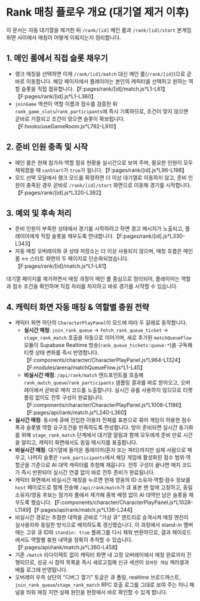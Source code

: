 # Rank 매칭 플로우 개요 (대기열 제거 이후)

이 문서는 자동 대기열을 제거한 뒤 `/rank/[id]` 메인 룸과 `/rank/[id]/start` 본게임 화면 사이에서 매칭이 어떻게 이뤄지는지 정리합니다.

## 1. 메인 룸에서 직접 슬롯 채우기
- 랭크 매칭을 선택하면 이제 `/rank/[id]/match` 대신 메인 룸(`/rank/[id]`)으로 곧바로 이동합니다. 해당 페이지에서 플레이어는 본인의 캐릭터를 선택하고 원하는 역할 슬롯을 직접 점유합니다.【F:pages/rank/[id]/match.js†L1-L61】【F:pages/rank/[id].js†L1-L360】
- `joinGame` 액션이 역할 이름과 점수를 검증한 뒤 `rank_game_slots`/`rank_participants`에 즉시 기록하므로, 조건이 맞지 않으면 곧바로 거절되고 조건이 맞으면 슬롯이 확보됩니다.【F:hooks/useGameRoom.js†L792-L910】

## 2. 준비 인원 충족 및 시작
- 메인 룸은 현재 참가자·역할 점유 현황을 실시간으로 보여 주며, 필요한 인원이 모두 채워졌을 때 `canStart`가 `true`가 됩니다.【F:pages/rank/[id].js†L96-L198】
- 모드 선택 모달에서 랭크 모드를 확정하면 더 이상 대기열로 이동하지 않고, 준비 인원이 충족된 경우 곧바로 `/rank/[id]/start` 화면으로 이동해 경기를 시작합니다.【F:pages/rank/[id].js†L320-L382】

## 3. 예외 및 후속 처리
- 준비 인원이 부족한 상태에서 경기를 시작하려고 하면 경고 메시지가 노출되고, 플레이어에게 직접 슬롯을 채우도록 안내합니다.【F:pages/rank/[id].js†L330-L343】
- 자동 매칭 오버레이와 큐 상태 저장소는 더 이상 사용되지 않으며, 매칭 흐름은 메인 룸 ↔ 스타트 화면의 두 페이지로 단순화되었습니다.【F:pages/rank/[id]/match.js†L1-L61】

대기열 페이지를 제거하면서 매칭 과정이 메인 룸 중심으로 정리되어, 플레이어는 역할과 점수 조건을 확인하며 직접 자리를 차지하고 바로 경기를 시작할 수 있습니다.

## 4. 캐릭터 화면 자동 매칭 & 역할별 충원 전략
- 캐릭터 화면 하단의 `CharacterPlayPanel`이 모드에 따라 두 갈래로 동작합니다.
  - **실시간 매칭**: `join_rank_queue` → `fetch_rank_queue_ticket` → `stage_rank_match` 호출을 자동으로 이어가며,
    새로 추가된 `matchQueueFlow` 모듈이 Supabase Realtime 방송(`rank_queue_tickets:queue:*`)을 구독해 티켓 상태 변화를 즉시 반영합니다.【F:components/character/CharacterPlayPanel.js†L964-L1324】【F:modules/arena/matchQueueFlow.js†L1-L45】
  - **비실시간 매칭**: `/api/rank/match` 엔드포인트를 호출해 `rank_match_queue`/`rank_participants` 샘플링 결과를 바로 받아오고, 오버레이에서 곧바로 매치 코드를 노출합니다. 실시간 큐를 사용하지 않으므로 티켓 폴링 없이도 전투 구성이 완료됩니다.【F:components/character/CharacterPlayPanel.js†L1008-L1186】【F:pages/api/rank/match.js†L240-L360】
- **실시간 매칭**: 동시에 큐에 진입한 이용자 전체를 표본으로 묶어 게임이 허용한 점수 폭과 슬롯별 역할 요구조건을 만족하도록 편성합니다. 방이 준비되면 실시간 동기화를 위해 `stage_rank_match` 단계에서 대기열 알림과 함께 모두에게 준비 만료 시간을 알리고, 캐릭터 화면에서도 동일 메시지를 표출합니다.
- **비실시간 매칭**: 대기열에 들어온 플레이어(혼자 또는 파티)까지만 실제 사람으로 채우고, 나머지 슬롯은 `rank_participants`에서 해당 게임에 활성화된 점수 범위·역할군을 기준으로 AI 대역 캐릭터를 추첨해 채웁니다. 전투 구성이 끝나면 매치 코드가 즉시 반환되어 실시간 연결 없이 바로 전투 준비가 완료됩니다.
- 캐릭터 화면에서 비실시간 매칭을 누르면 현재 영웅의 ID·소유자·역할·점수 정보를 `host` 페이로드로 함께 전송해 `/api/rank/match`가 큐 표본 맨 앞에 고정하고, 동일 소유자/영웅 후보는 참가자 풀에서 제거해 중복 배정 없이 AI 대역만 남은 슬롯을 채우도록 했습니다.【F:components/character/CharacterPlayPanel.js†L1028-L1149】【F:pages/api/rank/match.js†L136-L244】
- 비실시간 경로는 추첨한 대역을 곧바로 "가상 큐" 엔트리로 승격시켜 매칭 엔진이 실사용자와 동일한 방식으로 배치하도록 갱신했습니다. 이 과정에서 stand-in 멤버에는 고유 큐 ID와 `standin: true` 플래그를 다시 채워 반환하므로, 결과 페이로드에서도 역할별 충원 내역을 정확히 추적할 수 있습니다.【F:pages/api/rank/match.js†L360-L458】
- 기존 `/match` 리다이렉트 없이 캐릭터 화면 내 고정 오버레이에서 매칭 완료까지 진행되므로, 성공 시 참여 목록을 즉시 새로고침해 신규 세션이 `참여한 게임` 캐러셀과 베틀 로그에 반영됩니다.
- 오버레이 우측 상단의 “디버그 열기” 토글은 큐 폴링, realtime 브로드캐스트, `join_rank_queue`/`stage_rank_match` RPC 호출 로그를 그대로 보여 주는 미니 패널을 띄워 매칭 지연·실패 원인을 현장에서 바로 확인할 수 있게 합니다.
